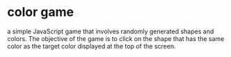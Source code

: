 # color game
 a simple JavaScript game that involves randomly generated shapes and colors. The objective of the game is to click on the shape that has the same color as the target color displayed at the top of the screen.

